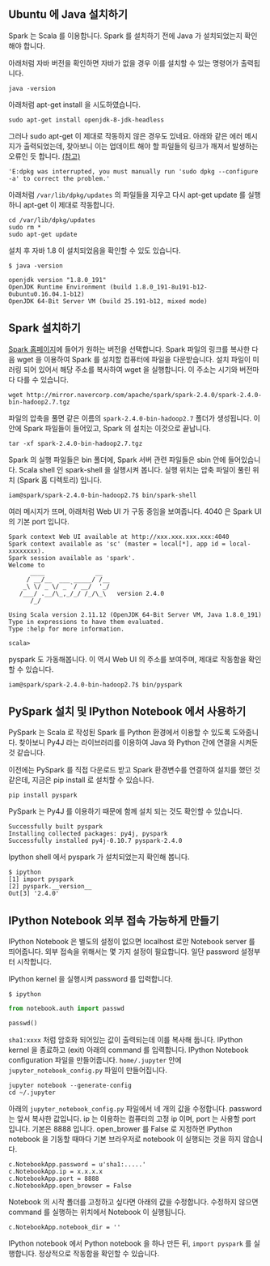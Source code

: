 

## Ubuntu 에 Java 설치하기

Spark 는 Scala 를 이용합니다. Spark 를 설치하기 전에 Java 가 설치되었는지 확인해야 합니다.

아래처럼 자바 버전을 확인하면 자바가 없을 경우 이를 설치할 수 있는 명령어가 출력됩니다.

```
java -version
```

아래처럼 apt-get install 을 시도하였습니다.

```
sudo apt-get install openjdk-8-jdk-headless
```

그러나 sudo apt-get 이 제대로 작동하지 않은 경우도 있네요. 아래와 같은 에러 메시지가 출력되었는데, 찾아보니 이는 업데이트 해야 할 파일들의 링크가 깨져서 발생하는 오류인 듯 합니다. [(참고)](https://askubuntu.com/questions/483611/message-edpkg-was-interrupted-you-must-manually-run-sudo-dpkg-configure-a)

```
'E:dpkg was interrupted, you must manually run 'sudo dpkg --configure -a' to correct the problem.'
```

아래처럼 `/var/lib/dpkg/updates` 의 파일들을 지우고 다시 apt-get update 를 실행하니 apt-get 이 제대로 작동합니다.

```
cd /var/lib/dpkg/updates
sudo rm *
sudo apt-get update
```

설치 후 자바 1.8 이 설치되었음을 확인할 수 있도 있습니다.

```
$ java -version

openjdk version "1.8.0_191"
OpenJDK Runtime Environment (build 1.8.0_191-8u191-b12-0ubuntu0.16.04.1-b12)
OpenJDK 64-Bit Server VM (build 25.191-b12, mixed mode)
```

## Spark 설치하기

[Spark 홈페이지](http://spark.apache.org/downloads.html)에 들어가 원하는 버전을 선택합니다. Spark 파일의 링크를 복사한 다음 wget 을 이용하여 Spark 를 설치할 컴퓨터에 파일을 다운받습니다. 설치 파일이 미러링 되어 있어서 해당 주소를 복사하여 wget 을 실행합니다. 이 주소는 시기와 버전마다 다를 수 있습니다.

```
wget http://mirror.navercorp.com/apache/spark/spark-2.4.0/spark-2.4.0-bin-hadoop2.7.tgz
```

파일의 압축을 풀면 같은 이름의 `spark-2.4.0-bin-hadoop2.7` 폴더가 생성됩니다. 이 안에 Spark 파일들이 들어있고, Spark 의 설치는 이것으로 끝납니다.

```
tar -xf spark-2.4.0-bin-hadoop2.7.tgz
```

Spark 의 실행 파일들은 bin 폴더에, Spark 서버 관련 파일들은 sbin 안에 들어있습니다. Scala shell 인 spark-shell 을 실행시켜 봅니다. 실행 위치는 압축 파일이 풀린 위치 (Spark 홈 디렉토리) 입니다.

```
iam@spark/spark-2.4.0-bin-hadoop2.7$ bin/spark-shell
```

여러 메시지가 뜨며, 아래처럼 Web UI 가 구동 중임을 보여줍니다. 4040 은 Spark UI 의 기본 port 입니다.

```
Spark context Web UI available at http://xxx.xxx.xxx.xxx:4040
Spark context available as 'sc' (master = local[*], app id = local-xxxxxxxx).
Spark session available as 'spark'.
Welcome to
      ____              __
     / __/__  ___ _____/ /__
    _\ \/ _ \/ _ `/ __/  '_/
   /___/ .__/\_,_/_/ /_/\_\   version 2.4.0
      /_/

Using Scala version 2.11.12 (OpenJDK 64-Bit Server VM, Java 1.8.0_191)
Type in expressions to have them evaluated.
Type :help for more information.

scala>
```

pyspark 도 가동해봅니다. 이 역시 Web UI 의 주소를 보여주며, 제대로 작동함을 확인할 수 있습니다.

```
iam@spark/spark-2.4.0-bin-hadoop2.7$ bin/pyspark
```

## PySpark 설치 및 IPython Notebook 에서 사용하기

PySpark 는 Scala 로 작성된 Spark 를 Python 환경에서 이용할 수 있도록 도와줍니다. 찾아보니 Py4J 라는 라이브러리를 이용하여 Java 와 Python 간에 연결을 시켜둔 것 같습니다.

이전에는 PySpark 를 직접 다운로드 받고 Spark 환경변수를 연결하여 설치를 했던 것 같은데, 지금은 pip install 로 설치할 수 있습니다.

```
pip install pyspark
```

PySpark 는 Py4J 를 이용하기 때문에 함께 설치 되는 것도 확인할 수 있습니다.

```
Successfully built pyspark
Installing collected packages: py4j, pyspark
Successfully installed py4j-0.10.7 pyspark-2.4.0
```

Ipython shell 에서 pyspark 가 설치되었는지 확인해 봅니다.

```
$ ipython
[1] import pyspark
[2] pyspark.__version__
Out[3] '2.4.0'
```

## IPython Notebook 외부 접속 가능하게 만들기

IPython Notebook 은 별도의 설정이 없으면 localhost 로만 Notebook server 를 띄어줍니다. 외부 접속을 위해서는 몇 가지 설정이 필요합니다. 일단 password 설정부터 시작합니다.

IPython kernel 을 실행시켜 password 를 입력합니다.

```
$ ipython
```

```python
from notebook.auth import passwd

passwd()
```

`sha1:xxxx` 처럼 암호화 되어있는 값이 출력되는데 이를 복사해 둡니다. IPython kernel 을 종료하고 (exit) 아래의 command 를 입력합니다. IPython Notebook configuration 파일을 만들어줍니다. `home/.jupyter` 안에 `jupyter_notebook_config.py` 파일이 만들어집니다. 

```
jupyter notebook --generate-config
cd ~/.jupyter
```

아래의 `jupyter_notebook_config.py` 파일에서 네 개의 값을 수정합니다. password 는 앞서 복사한 값입니다. ip 는 이용하는 컴퓨터의 고정 ip 이며, port 는 사용할 port 입니다. 기본은 8888 입니다. open_brower 를 False 로 지정하면 IPython notebook 을 기동할 때마다 기본 브라우저로 notebook 이 실행되는 것을 하지 않습니다.

```
c.NotebookApp.password = u'sha1:.....'
c.NotebookApp.ip = x.x.x.x
c.NotebookApp.port = 8888
c.NotebookApp.open_browser = False
```

Notebook 의 시작 폴더를 고정하고 싶다면 아래의 값을 수정합니다. 수정하지 않으면 command 를 실행하는 위치에서 Notebook 이 실행됩니다.

```
c.NotebookApp.notebook_dir = ''
```

IPython notebook 에서 Python notebook 을 하나 만든 뒤, `import pyspark` 를 실행합니다. 정상적으로 작동함을 확인할 수 있습니다.